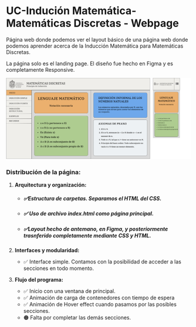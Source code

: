 # UC-Indución Matemática-Matemáticas Discretas - Webpage

Página web donde podemos ver el layout básico de una página web donde podemos aprender acerca de la Inducción Matemática para Matemáticas Discretas. 

La página solo es el landing page. El diseño fue hecho en Figma y es completamente Responsive.

![alt text](https://github.com/dianAnton/uc-discrete-math-mathematical-induction-web-project/blob/main/style/assets/images/Frame2.png?raw=true)

### Distribución de la página:

1.  **Arquitectura y organización:**
    
    -   ##### ✅Estructura de carpetas. Separamos el HTML del CSS.
    -  ##### ✅ Uso de archivo index.html como página principal.
    -   ##### ✅Layout hecho de antemano, en Figma, y posteriormente trasnferido completamente mediante CSS y HTML.
2.  **Interfaces y modularidad:**
    
    -   ✅ Interface simple. Contamos con la posibilidad de acceder a las secciones en todo momento.

5.  **Flujo del programa:**
    
    -  ✅ Inicio con una ventana de principal.
    -  ✅ Animación de carga de contenedores con tiempo de espera
    -  ✅ Animación de Hover effect cuando pasamos por las posibles secciones.
    -  🟠 Falta por completar las demás secciones.

